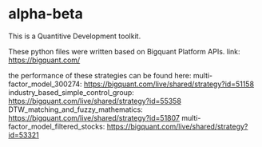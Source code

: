 # alpha-beta

This is a Quantitive Development toolkit.

These python files were written based on Bigquant Platform APIs.
link: https://bigquant.com/

the performance of these strategies can be found here:
multi-factor_model_300274: https://bigquant.com/live/shared/strategy?id=51158
industry_based_simple_control_group: https://bigquant.com/live/shared/strategy?id=55358
DTW_matching_and_fuzzy_mathematics: https://bigquant.com/live/shared/strategy?id=51807
multi-factor_model_filtered_stocks: https://bigquant.com/live/shared/strategy?id=53321
